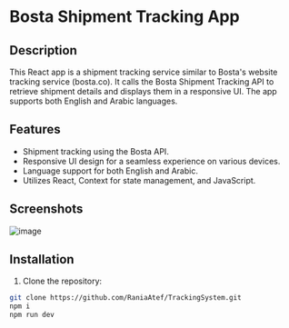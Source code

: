 # Bosta Shipment Tracking App

## Description

This React app is a shipment tracking service similar to Bosta's website tracking service (bosta.co). It calls the Bosta Shipment Tracking API to retrieve shipment details and displays them in a responsive UI. The app supports both English and Arabic languages.

## Features

- Shipment tracking using the Bosta API.
- Responsive UI design for a seamless experience on various devices.
- Language support for both English and Arabic.
- Utilizes React, Context for state management, and JavaScript.

## Screenshots

![image](https://github.com/RaniaAtef/TrackingSystem/assets/33877902/1bc422a7-6244-4a8f-b010-5ebe0abd85f4)

## Installation

1. Clone the repository:

```bash
git clone https://github.com/RaniaAtef/TrackingSystem.git
npm i
npm run dev

